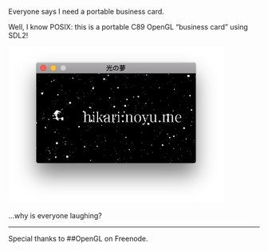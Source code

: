 Everyone says I need a portable business card.

Well, I know POSIX: this is a portable C89 OpenGL “business card” using SDL2!

![screenshot of the business card showing a moving parallax scrollfield with a floating witch sprite and the URL “hikari.noyu.me” superimposed](screenshot.png)

…why is everyone laughing?

----

Special thanks to ##OpenGL on Freenode.
